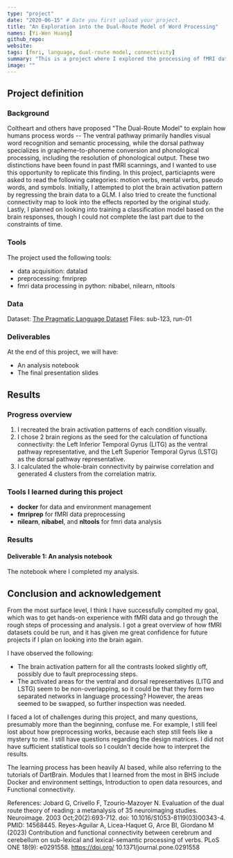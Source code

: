 ```yaml
---
type: "project" 
date: "2020-06-15" # Date you first upload your project.
title: "An Exploration into the Dual-Route Model of Word Processing"
names: [Yi-Wen Huang]
github_repo: 
website:
tags: [fmri, language, dual-route model, connectivity]
summary: "This is a project where I explored the processing of fMRI data. The dataset in use is ds003481, which involved the task of reading different words. I attempted to replicate the study's findings and also complete a functional conncectivity map per condition in this project."
image: ""
---
```

<!-- This is an html comment and this won't appear in the rendered page. You are now editing the "content" area, the core of your description. Everything that you can do in markdown is allowed below. We added a couple of comments to guide your through documenting your progress. -->

## Project definition

### Background

Coltheart and others have proposed "The Dual-Route Model" to explain how humans process words -- The ventral pathway primarily handles visual word recognition and semantic processing, while the dorsal pathway specializes in grapheme-to-phoneme conversion and phonological processing, including the resolution of phonological output. These two distinctions have been found in past fMRI scannings, and I wanted to use this opportunity to replicate this finding. In this project, particiapnts were asked to read the following categories: motion verbs, mental verbs, pseudo words, and symbols. Initially, I attempted to plot the brain activation pattern by regressing the brain data to a GLM. I also tried to create the functional connectivity map to look into the effects reported by the original study. Lastly, I planned on looking into training a classification model based on the brain responses, though I could not complete the last part due to the constraints of time. 

### Tools

The project used the following tools: 
* data acquisition: datalad
* preprocessing: fmriprep
* fmri data processing in python: nibabel, nilearn, nltools

### Data

Dataset: [The Pragmatic Language Dataset](https://openneuro.org/datasets/ds003481/versions/1.0.3)
Files: sub-123, run-01

### Deliverables

At the end of this project, we will have:
 - An analysis notebook
 - The final presentation slides

## Results

### Progress overview

1. I recreated the brain activation patterns of each condition visually.
2. I chose 2 brain regions as the seed for the calculation of functiona connectivity: the Left Inferior Temporal Gyrus (LITG) as the ventral pathway representative, and the Left Superior Temporal Gyrus (LSTG) as the dorsal pathway representative.
3. I calculated the whole-brain connectivity by pairwise correlation and generated 4 clusters from the correlation matrix. 

### Tools I learned during this project

* **docker** for data and environment management
* **fmriprep** for fMRI data preprocessing
* **nilearn**, **nibabel**, and **nltools** for fmri data analysis

### Results

#### Deliverable 1: An analysis notebook

The notebook where I completed my analysis. 

## Conclusion and acknowledgement

From the most surface level, I think I have successfully complted my goal, which was to get hands-on experience with fMRI data and go through the rough steps of processing and analysis. I got a great overview of how fMRI datasets could be run, and it has given me great confidence for future projects if I plan on looking into the brain again. 

I have observed the following: 
- The brain activation pattern for all the contrasts looked slightly off, possibly due to fault preprocessing steps. 
- The activated areas for the ventral and dorsal representatives (LITG and LSTG) seem to be non-overlapping, so it could be that they form two separated networks in language processing? However, the areas seemed to be swapped, so further inspection was needed.

I faced a lot of challenges during this project, and many questions, presumably more than the beginning, confuse me. For example, I still feel lost about how preprocessing works, because each step still feels like a mystery to me. I still have questions regarding the design matrices. I did not have sufficient statistical tools so I couldn't decide how to interpret the results. 

The learning process has been heavily AI based, while also referring to the tutorials of DartBrain. Modules that I learned from the most in BHS include Docker and environment settings, Introduction to open data resources, and Functional connectivity. 

References: 
Jobard G, Crivello F, Tzourio-Mazoyer N. Evaluation of the dual route theory of reading: a metanalysis of 35 neuroimaging studies. Neuroimage. 2003 Oct;20(2):693-712. doi: 10.1016/S1053-8119(03)00343-4. PMID: 14568445.
Reyes-Aguilar A, Licea-Haquet G, Arce BI, Giordano M (2023) Contribution and functional connectivity between cerebrum and cerebellum on sub-lexical and lexical-semantic processing of verbs. PLoS ONE 18(9): e0291558. https://doi.org/ 10.1371/journal.pone.0291558

